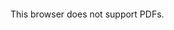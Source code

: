 <object data="https://sukhavaho.github.io/amaravati.pdf" type="application/pdf" width="700px" height="700px">
    <embed src="https://sukhavaho.github.io/amaravati.pdf">
        <p>This browser does not support PDFs.</p>
    </embed>
</object>

